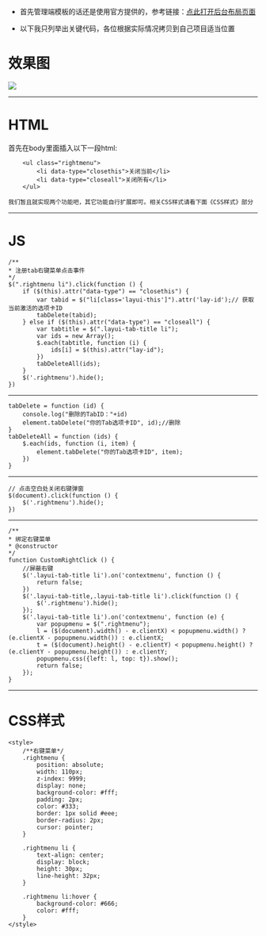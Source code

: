 

- 首先管理端模板的话还是使用官方提供的，参考链接：[点此打开后台布局页面](http://www.layui.com/demo/layuiAdmin.html)

- 以下我只列举出关键代码，各位根据实际情况拷贝到自己项目适当位置

# 效果图
![](https://github.com/TangHanF/ProjectRecord/raw/master/前端/LayUI/img/tab右键菜单.png)

----------
# HTML
首先在body里面插入以下一段html:
```
    <ul class="rightmenu">
        <li data-type="closethis">关闭当前</li>
        <li data-type="closeall">关闭所有</li>
    </ul>
```
    我们暂且就实现两个功能吧，其它功能自行扩展即可。相关CSS样式请看下面《CSS样式》部分


-------

# JS

```
/**
* 注册tab右键菜单点击事件
*/
$(".rightmenu li").click(function () {
    if ($(this).attr("data-type") == "closethis") {
        var tabid = $("li[class='layui-this']").attr('lay-id');// 获取当前激活的选项卡ID
        tabDelete(tabid);
    } else if ($(this).attr("data-type") == "closeall") {
        var tabtitle = $(".layui-tab-title li");
        var ids = new Array();
        $.each(tabtitle, function (i) {
            ids[i] = $(this).attr("lay-id");
        })
        tabDeleteAll(ids);
    }
    $('.rightmenu').hide();
})
```
--------------------
```
tabDelete = function (id) {
    console.log("删除的TabID："+id)
    element.tabDelete("你的Tab选项卡ID", id);//删除
}
tabDeleteAll = function (ids) {
    $.each(ids, function (i, item) {
        element.tabDelete("你的Tab选项卡ID", item);
    })
}
```
--------------------
```
// 点击空白处关闭右键弹窗
$(document).click(function () {
    $('.rightmenu').hide();
})
```
----------------
```
/**
* 绑定右键菜单
* @constructor
*/
function CustomRightClick () {
    //屏蔽右键
    $('.layui-tab-title li').on('contextmenu', function () {
        return false;
    })
    $('.layui-tab-title,.layui-tab-title li').click(function () {
        $('.rightmenu').hide();
    });
    $('.layui-tab-title li').on('contextmenu', function (e) {
        var popupmenu = $(".rightmenu");
        l = ($(document).width() - e.clientX) < popupmenu.width() ? (e.clientX - popupmenu.width()) : e.clientX;
        t = ($(document).height() - e.clientY) < popupmenu.height() ? (e.clientY - popupmenu.height()) : e.clientY;
        popupmenu.css({left: l, top: t}).show();
        return false;
    });
}
```

-------
# CSS样式
```
<style>
    /**右键菜单*/
    .rightmenu {
        position: absolute;
        width: 110px;
        z-index: 9999;
        display: none;
        background-color: #fff;
        padding: 2px;
        color: #333;
        border: 1px solid #eee;
        border-radius: 2px;
        cursor: pointer;
    }

    .rightmenu li {
        text-align: center;
        display: block;
        height: 30px;
        line-height: 32px;
    }

    .rightmenu li:hover {
        background-color: #666;
        color: #fff;
    }
</style>
```